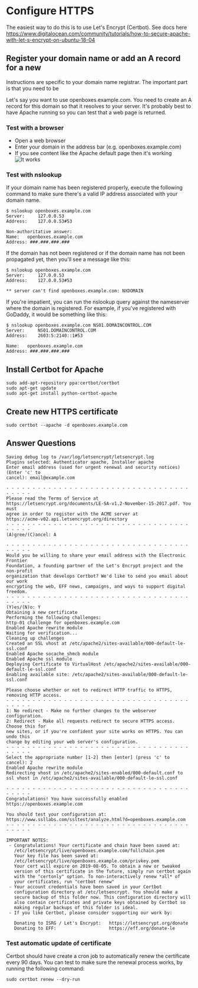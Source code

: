 # Configure HTTPS 

The easiest way to do this is to use Let's Encrypt (Certbot). 
See docs here https://www.digitalocean.com/community/tutorials/how-to-secure-apache-with-let-s-encrypt-on-ubuntu-18-04

## Register your domain name or add an A record for a new 
Instructions are specific to your domain name registrar. The important part is that you need to be 

Let's say you want to use openboxes.example.com. You need to create an A record for this domain so that it 
resolves to your server. It's probably best to have Apache running so you can test that a web page is returned.

### Test with a browser
* Open a web browser
* Enter your domain in the address bar (e.g. openboxes.example.com)
* If you see content like the Apache default page then it's working
![It works](/img/apache-it-works.png "Apache It Works")


### Test with nslookup
If your domain name has been registered properly, execute the following command to make sure there's a valid IP address 
associated with your domain name.
```
$ nslookup openboxes.example.com
Server:		127.0.0.53
Address:	127.0.0.53#53

Non-authoritative answer:
Name:	openboxes.example.com
Address: ###.###.###.###
```

If the domain has not been registered or if the domain name has not been propagated yet, then you'll see a message like this:
```
$ nslookup openboxes.example.com
Server:		127.0.0.53
Address:	127.0.0.53#53

** server can't find openboxes.example.com: NXDOMAIN
```

If you're impatient, you can run the nslookup query against the nameserver where the domain is registered. For example, 
if you've registered with GoDaddy, it would be something like this:
```
$ nslookup openboxes.example.com NS01.DOMAINCONTROL.COM
Server:		NS01.DOMAINCONTROL.COM
Address:	2603:5:2140::1#53

Name:	openboxes.example.com
Address: ###.###.###.###
```



## Install Certbot for Apache 
```
sudo add-apt-repository ppa:certbot/certbot
sudo apt-get update
sudo apt-get install python-certbot-apache
```

## Create new HTTPS certificate
```
sudo certbot --apache -d openboxes.example.com
```

## Answer Questions
```
Saving debug log to /var/log/letsencrypt/letsencrypt.log
Plugins selected: Authenticator apache, Installer apache
Enter email address (used for urgent renewal and security notices) (Enter 'c' to
cancel): email@example.com

- - - - - - - - - - - - - - - - - - - - - - - - - - - - - - - - - - - - - - - -
Please read the Terms of Service at
https://letsencrypt.org/documents/LE-SA-v1.2-November-15-2017.pdf. You must
agree in order to register with the ACME server at
https://acme-v02.api.letsencrypt.org/directory
- - - - - - - - - - - - - - - - - - - - - - - - - - - - - - - - - - - - - - - -
(A)gree/(C)ancel: A

- - - - - - - - - - - - - - - - - - - - - - - - - - - - - - - - - - - - - - - -
Would you be willing to share your email address with the Electronic Frontier
Foundation, a founding partner of the Let's Encrypt project and the non-profit
organization that develops Certbot? We'd like to send you email about our work
encrypting the web, EFF news, campaigns, and ways to support digital freedom.
- - - - - - - - - - - - - - - - - - - - - - - - - - - - - - - - - - - - - - - -
(Y)es/(N)o: Y
Obtaining a new certificate
Performing the following challenges:
http-01 challenge for openboxes.example.com
Enabled Apache rewrite module
Waiting for verification...
Cleaning up challenges
Created an SSL vhost at /etc/apache2/sites-available/000-default-le-ssl.conf
Enabled Apache socache_shmcb module
Enabled Apache ssl module
Deploying Certificate to VirtualHost /etc/apache2/sites-available/000-default-le-ssl.conf
Enabling available site: /etc/apache2/sites-available/000-default-le-ssl.conf

Please choose whether or not to redirect HTTP traffic to HTTPS, removing HTTP access.
- - - - - - - - - - - - - - - - - - - - - - - - - - - - - - - - - - - - - - - -
1: No redirect - Make no further changes to the webserver configuration.
2: Redirect - Make all requests redirect to secure HTTPS access. Choose this for
new sites, or if you're confident your site works on HTTPS. You can undo this
change by editing your web server's configuration.
- - - - - - - - - - - - - - - - - - - - - - - - - - - - - - - - - - - - - - - -
Select the appropriate number [1-2] then [enter] (press 'c' to cancel): 2
Enabled Apache rewrite module
Redirecting vhost in /etc/apache2/sites-enabled/000-default.conf to ssl vhost in /etc/apache2/sites-available/000-default-le-ssl.conf

- - - - - - - - - - - - - - - - - - - - - - - - - - - - - - - - - - - - - - - -
Congratulations! You have successfully enabled https://openboxes.example.com

You should test your configuration at:
https://www.ssllabs.com/ssltest/analyze.html?d=openboxes.example.com
- - - - - - - - - - - - - - - - - - - - - - - - - - - - - - - - - - - - - - - -

IMPORTANT NOTES:
 - Congratulations! Your certificate and chain have been saved at:
   /etc/letsencrypt/live/openboxes.example.com/fullchain.pem
   Your key file has been saved at:
   /etc/letsencrypt/live/openboxes.example.com/privkey.pem
   Your cert will expire on 2019-08-05. To obtain a new or tweaked
   version of this certificate in the future, simply run certbot again
   with the "certonly" option. To non-interactively renew *all* of
   your certificates, run "certbot renew"
 - Your account credentials have been saved in your Certbot
   configuration directory at /etc/letsencrypt. You should make a
   secure backup of this folder now. This configuration directory will
   also contain certificates and private keys obtained by Certbot so
   making regular backups of this folder is ideal.
 - If you like Certbot, please consider supporting our work by:

   Donating to ISRG / Let's Encrypt:   https://letsencrypt.org/donate
   Donating to EFF:                    https://eff.org/donate-le

```

### Test automatic update of certificate
Certbot should have create a cron job to automatically renew the certificate every 90 days. You can test to make sure 
the renewal process works, by running the following command:
```
sudo certbot renew --dry-run
```


